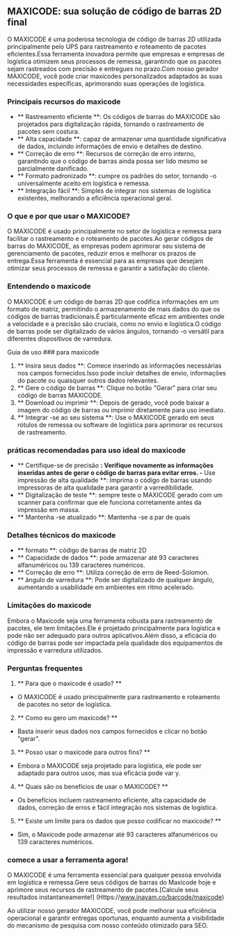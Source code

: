 ## MAXICODE: sua solução de código de barras 2D final

O MAXICODE é uma poderosa tecnologia de código de barras 2D utilizada principalmente pelo UPS para rastreamento e roteamento de pacotes eficientes.Essa ferramenta inovadora permite que empresas e empresas de logística otimizem seus processos de remessa, garantindo que os pacotes sejam rastreados com precisão e entregues no prazo.Com nosso gerador MAXICODE, você pode criar maxicodes personalizados adaptados às suas necessidades específicas, aprimorando suas operações de logística.

### Principais recursos do maxicode

- ** Rastreamento eficiente **: Os códigos de barras do MAXICODE são projetados para digitalização rápida, tornando o rastreamento de pacotes sem costura.
- ** Alta capacidade **: capaz de armazenar uma quantidade significativa de dados, incluindo informações de envio e detalhes de destino.
- ** Correção de erro **: Recursos de correção de erro interno, garantindo que o código de barras ainda possa ser lido mesmo se parcialmente danificado.
- ** Formato padronizado **: cumpre os padrões do setor, tornando -o universalmente aceito em logística e remessa.
- ** Integração fácil **: Simples de integrar nos sistemas de logística existentes, melhorando a eficiência operacional geral.

### O que e por que usar o MAXICODE?

O MAXICODE é usado principalmente no setor de logística e remessa para facilitar o rastreamento e o roteamento de pacotes.Ao gerar códigos de barras do MAXICODE, as empresas podem aprimorar seu sistema de gerenciamento de pacotes, reduzir erros e melhorar os prazos de entrega.Essa ferramenta é essencial para as empresas que desejam otimizar seus processos de remessa e garantir a satisfação do cliente.

### Entendendo o maxicode

O MAXICODE é um código de barras 2D que codifica informações em um formato de matriz, permitindo o armazenamento de mais dados do que os códigos de barras tradicionais.É particularmente eficaz em ambientes onde a velocidade e a precisão são cruciais, como no envio e logística.O código de barras pode ser digitalizado de vários ângulos, tornando -o versátil para diferentes dispositivos de varredura.

Guia de uso ### para maxicode

1. ** Insira seus dados **: Comece inserindo as informações necessárias nos campos fornecidos.Isso pode incluir detalhes de envio, informações do pacote ou quaisquer outros dados relevantes.
2. ** Gere o código de barras **: Clique no botão "Gerar" para criar seu código de barras MAXICODE.
3. ** Download ou imprimir **: Depois de gerado, você pode baixar a imagem do código de barras ou imprimir diretamente para uso imediato.
4. ** Integrar -se ao seu sistema **: Use o MAXICODE gerado em seus rótulos de remessa ou software de logística para aprimorar os recursos de rastreamento.

### práticas recomendadas para uso ideal do maxicode

- ** Certifique-se de precisão **: Verifique novamente as informações inseridas antes de gerar o código de barras para evitar erros.
-** Use impressão de alta qualidade **: Imprima o código de barras usando impressoras de alta qualidade para garantir a varredibilidade.
- ** Digitalização de teste **: sempre teste o MAXICODE gerado com um scanner para confirmar que ele funciona corretamente antes da impressão em massa.
- ** Mantenha -se atualizado **: Mantenha -se a par de quais

### Detalhes técnicos do maxicode

- ** formato **: código de barras de matriz 2D
- ** Capacidade de dados **: pode armazenar até 93 caracteres alfanuméricos ou 139 caracteres numéricos.
- ** Correção de erro **: Utiliza correção de erro de Reed-Solomon.
- ** ângulo de varredura **: Pode ser digitalizado de qualquer ângulo, aumentando a usabilidade em ambientes em ritmo acelerado.

### Limitações do maxicode

Embora o Maxicode seja uma ferramenta robusta para rastreamento de pacotes, ele tem limitações.Ele é projetado principalmente para logística e pode não ser adequado para outros aplicativos.Além disso, a eficácia do código de barras pode ser impactada pela qualidade dos equipamentos de impressão e varredura utilizados.

### Perguntas frequentes

1. ** Para que o maxicode é usado? **
- O MAXICODE é usado principalmente para rastreamento e roteamento de pacotes no setor de logística.

2. ** Como eu gero um maxicode? **
- Basta inserir seus dados nos campos fornecidos e clicar no botão "gerar".

3. ** Posso usar o maxicode para outros fins? **
- Embora o MAXICODE seja projetado para logística, ele pode ser adaptado para outros usos, mas sua eficácia pode var y.

4. ** Quais são os benefícios de usar o MAXICODE? **
- Os benefícios incluem rastreamento eficiente, alta capacidade de dados, correção de erros e fácil integração nos sistemas de logística.

5. ** Existe um limite para os dados que posso codificar no maxicode? **
- Sim, o Maxicode pode armazenar até 93 caracteres alfanuméricos ou 139 caracteres numéricos.

### comece a usar a ferramenta agora!

O MAXICODE é uma ferramenta essencial para qualquer pessoa envolvida em logística e remessa.Gere seus códigos de barras do Maxicode hoje e aprimore seus recursos de rastreamento de pacotes.[Calcule seus resultados instantaneamente!] (Https://www.inayam.co/barcode/maxicode)

Ao utilizar nosso gerador MAXICODE, você pode melhorar sua eficiência operacional e garantir entregas oportunas, enquanto aumenta a visibilidade do mecanismo de pesquisa com nosso conteúdo otimizado para SEO.